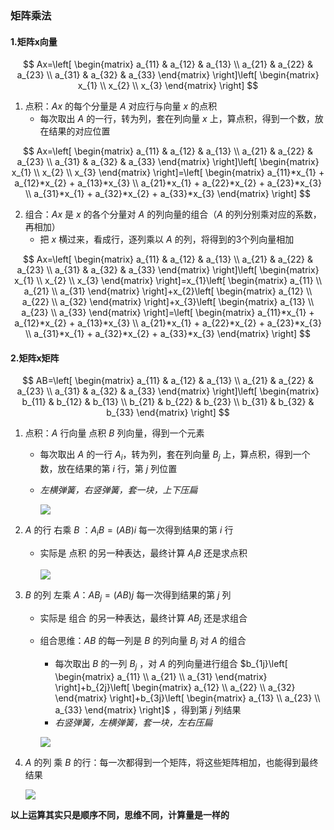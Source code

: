### 矩阵乘法

#### 1.矩阵x向量

$$
Ax=\left[
 \begin{matrix}
   a_{11} & a_{12} & a_{13} \\
   a_{21} & a_{22} & a_{23} \\
   a_{31} & a_{32} & a_{33}
  \end{matrix}
  \right]\left[
 \begin{matrix}
   x_{1} \\
   x_{2} \\
   x_{3}
  \end{matrix}
  \right]
$$

1. 点积：$Ax$ 的每个分量是 $A$ 对应行与向量 $x$ 的点积
   * 每次取出 $A$ 的一行，转为列，套在列向量 $x$ 上，算点积，得到一个数，放在结果的对应位置

$$
Ax=\left[
 \begin{matrix}
   a_{11} & a_{12} & a_{13} \\
   a_{21} & a_{22} & a_{23} \\
   a_{31} & a_{32} & a_{33}
  \end{matrix}
  \right]\left[
 \begin{matrix}
   x_{1} \\
   x_{2} \\
   x_{3}
  \end{matrix}
  \right]=\left[
 \begin{matrix}
   a_{11}*x_{1} + a_{12}*x_{2} + a_{13}*x_{3} \\
   a_{21}*x_{1} + a_{22}*x_{2} + a_{23}*x_{3} \\
   a_{31}*x_{1} + a_{32}*x_{2} + a_{33}*x_{3}
  \end{matrix}
  \right]
$$

2. 组合：$Ax$ 是 $x$ 的各个分量对 $A$ 的列向量的组合（$A$ 的列分别乘对应的系数，再相加）
   * 把 $x$ 横过来，看成行，逐列乘以 $A$ 的列，将得到的3个列向量相加

$$
Ax=\left[
 \begin{matrix}
   a_{11} & a_{12} & a_{13} \\
   a_{21} & a_{22} & a_{23} \\
   a_{31} & a_{32} & a_{33}
  \end{matrix}
  \right]\left[
 \begin{matrix}
   x_{1} \\
   x_{2} \\
   x_{3}
  \end{matrix}
  \right]=x_{1}\left[
 \begin{matrix}
   a_{11} \\
   a_{21} \\
   a_{31}
  \end{matrix}
  \right]+x_{2}\left[
 \begin{matrix}
   a_{12} \\
   a_{22} \\
   a_{32}
  \end{matrix}
  \right]+x_{3}\left[
 \begin{matrix}
   a_{13} \\
   a_{23} \\
   a_{33}
  \end{matrix}
  \right]=\left[
 \begin{matrix}
   a_{11}*x_{1} + a_{12}*x_{2} + a_{13}*x_{3} \\
   a_{21}*x_{1} + a_{22}*x_{2} + a_{23}*x_{3} \\
   a_{31}*x_{1} + a_{32}*x_{2} + a_{33}*x_{3}
  \end{matrix}
  \right]
$$



#### 2.矩阵x矩阵

$$
AB=\left[
 \begin{matrix}
   a_{11} & a_{12} & a_{13} \\
   a_{21} & a_{22} & a_{23} \\
   a_{31} & a_{32} & a_{33}
  \end{matrix}
  \right]\left[
 \begin{matrix}
   b_{11} & b_{12} & b_{13} \\
   b_{21} & b_{22} & b_{23} \\
   b_{31} & b_{32} & b_{33}
  \end{matrix}
  \right]
$$

1. 点积：$A$ 行向量 点积 $B$ 列向量，得到一个元素

   * 每次取出 $A$ 的一行 $A_{i}$，转为列，套在列向量 $B_{j}$ 上，算点积，得到一个数，放在结果的第 $i$ 行，第 $j$ 列位置

   * *左横弹簧，右竖弹簧，套一块，上下压扁*

     ![](D:\workspace-hx\tjh\note\webNote\note\12-graph\math\image\mm1.png)

2. $A$ 的行 右乘 $B$ ：$A_{i}B=(AB)i$ 每一次得到结果的第 $i$ 行

   * 实际是 点积 的另一种表达，最终计算 $A_{i}B$ 还是求点积

     ![](D:\workspace-hx\tjh\note\webNote\note\12-graph\math\image\mm3.png)

3. $B$ 的列 左乘 $A$：$AB_{j}=(AB)j$ 每一次得到结果的第 $j$ 列

   * 实际是 组合 的另一种表达，最终计算 $AB_{j}$ 还是求组合

   * 组合思维：$AB$ 的每一列是 $B$ 的列向量 $B_{j}$ 对 $A$ 的组合

     * 每次取出 $B$ 的一列 $B_{j}$ ，对 $A$ 的列向量进行组合 $b_{1j}\left[
        \begin{matrix}
          a_{11} \\
          a_{21} \\
          a_{31}
         \end{matrix}
         \right]+b_{2j}\left[
        \begin{matrix}
          a_{12} \\
          a_{22} \\
          a_{32}
         \end{matrix}
         \right]+b_{3j}\left[
        \begin{matrix}
          a_{13} \\
          a_{23} \\
          a_{33}
         \end{matrix}
         \right]$ ，得到第 $j$ 列结果
     * *右竖弹簧，左横弹簧，套一块，左右压扁*

     ![](D:\workspace-hx\tjh\note\webNote\note\12-graph\math\image\mm2.png)

4. $A$ 的列 乘 $B$ 的行：每一次都得到一个矩阵，将这些矩阵相加，也能得到最终结果

   ![](D:\workspace-hx\tjh\note\webNote\note\12-graph\math\image\mm4.png)

**以上运算其实只是顺序不同，思维不同，计算量是一样的**























